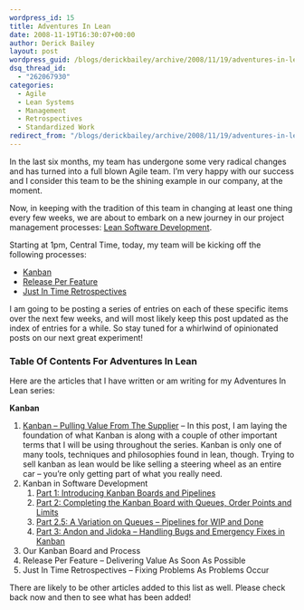 ```yaml
---
wordpress_id: 15
title: Adventures In Lean
date: 2008-11-19T16:30:07+00:00
author: Derick Bailey
layout: post
wordpress_guid: /blogs/derickbailey/archive/2008/11/19/adventures-in-lean.aspx
dsq_thread_id:
  - "262067930"
categories:
  - Agile
  - Lean Systems
  - Management
  - Retrospectives
  - Standardized Work
redirect_from: "/blogs/derickbailey/archive/2008/11/19/adventures-in-lean.aspx/"
---
```

In the last six months, my team has undergone some very radical changes and has turned into a full blown Agile team. I&#8217;m very happy with our success and I consider this team to be the shining example in our company, at the moment. 

Now, in keeping with the tradition of this team in changing at least one thing every few weeks, we are about to embark on a new journey in our project management processes: <a href="http://en.wikipedia.org/wiki/Lean_software_development" target="_blank">Lean Software Development</a>.

Starting at 1pm, Central Time, today, my team will be kicking off the following processes:

  * <a href="http://en.wikipedia.org/wiki/Kanban" target="_blank">Kanban</a> 
  * <a href="http://kaizenconf.pbwiki.com/Lean%20Architecture" target="_blank">Release Per Feature</a> 
  * <a href="http://kaizenconf.pbwiki.com/JIT%27ing%20Retrospectives" target="_blank">Just In Time Retrospectives</a>

I am going to be posting a series of entries on each of these specific items over the next few weeks, and will most likely keep this post updated as the index of entries for a while. So stay tuned for a whirlwind of opinionated posts on our next great experiment!

### Table Of Contents For Adventures In Lean

Here are the articles that I have written or am writing for my Adventures In Lean series:

**Kanban**

  1. <a href="http://www.lostechies.com/blogs/derickbailey/archive/2008/11/20/kanban-pulling-value-from-the-supplier.aspx" target="_blank">Kanban &#8211; Pulling Value From The Supplier</a> &#8211; In this post, I am laying the foundation of what Kanban is along with a couple of other important terms that I will be using throughout the series. Kanban is only one of many tools, techniques and philosophies found in lean, though. Trying to sell kanban as lean would be like selling a steering wheel as an entire car &#8211; you&#8217;re only getting part of what you really need. 
  2. Kanban in Software Development 
      1. <a href="http://www.lostechies.com/blogs/derickbailey/archive/2008/12/08/kanban-in-software-development-part-1-introducing-kanban-boards-and-pipelines.aspx" target="_blank">Part 1: Introducing Kanban Boards and Pipelines</a> 
      2. <a href="http://www.lostechies.com/blogs/derickbailey/archive/2008/12/08/kanban-in-software-development-part-2-completing-the-kanban-board-with-queues-order-points-and-limits.aspx" target="_blank">Part 2: Completing the Kanban Board with Queues, Order Points and Limits</a> 
      3. <a href="http://www.lostechies.com/blogs/derickbailey/archive/2008/12/15/kanban-in-software-development-part-2-5-a-variation-on-queues-pipelines-for-wip-and-done.aspx" target="_blank">Part 2.5: A Variation on Queues &#8211; Pipelines for WIP and Done</a> 
      4. <a href="http://www.lostechies.com/blogs/derickbailey/archive/2008/12/19/kanban-in-software-development-part-3-andon-and-jidoka-handling-bugs-and-emergency-fixes-in-kanban.aspx" target="_blank">Part 3: Andon and Jidoka &#8211; Handling Bugs and Emergency Fixes in Kanban</a>
  3. Our Kanban Board and Process&#160; 
  4. Release Per Feature &#8211; Delivering Value As Soon As Possible 
  5. Just In Time Retrospectives &#8211; Fixing Problems As Problems Occur 

There are likely to be other articles added to this list as well. Please check back now and then to see what has been added!